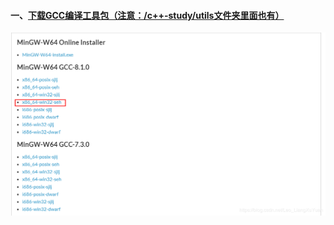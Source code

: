 #### 一、[下载GCC编译工具包（注意：/c++-study/utils文件夹里面也有）](https://sourceforge.net/projects/mingw-w64/files/mingw-w64/mingw-w64-release/)
![image](https://github.com/firechiang/c--study/blob/master/images/download_gcc.png)
